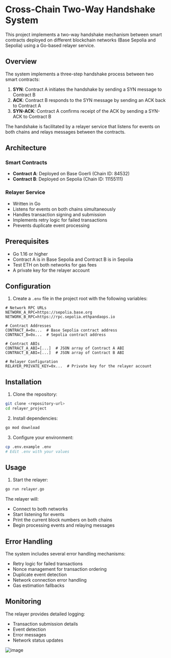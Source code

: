 # Cross-Chain Two-Way Handshake System

This project implements a two-way handshake mechanism between smart contracts deployed on different blockchain networks (Base Sepolia and Sepolia) using a Go-based relayer service.

## Overview

The system implements a three-step handshake process between two smart contracts:
1. **SYN**: Contract A initiates the handshake by sending a SYN message to Contract B
2. **ACK**: Contract B responds to the SYN message by sending an ACK back to Contract A
3. **SYN-ACK**: Contract A confirms receipt of the ACK by sending a SYN-ACK to Contract B

The handshake is facilitated by a relayer service that listens for events on both chains and relays messages between the contracts.

## Architecture

### Smart Contracts
- **Contract A**: Deployed on Base Goerli (Chain ID: 84532)
- **Contract B**: Deployed on Sepolia (Chain ID: 11155111)

### Relayer Service
- Written in Go
- Listens for events on both chains simultaneously
- Handles transaction signing and submission
- Implements retry logic for failed transactions
- Prevents duplicate event processing

## Prerequisites

- Go 1.16 or higher
- Contract A is in Base Sepolia and Contract B is in Sepolia
- Test ETH on both networks for gas fees
- A private key for the relayer account

## Configuration

1. Create a `.env` file in the project root with the following variables:
```env
# Network RPC URLs
NETWORK_A_RPC=https://sepolia.base.org
NETWORK_B_RPC=https://rpc.sepolia.ethpandaops.io

# Contract Addresses
CONTRACT_A=0x...  # Base Sepolia contract address
CONTRACT_B=0x...  # Sepolia contract address

# Contract ABIs
CONTRACT_A_ABI=[...]  # JSON array of Contract A ABI
CONTRACT_B_ABI=[...]  # JSON array of Contract B ABI

# Relayer Configuration
RELAYER_PRIVATE_KEY=0x...  # Private key for the relayer account
```

## Installation

1. Clone the repository:
```bash
git clone <repository-url>
cd relayer_project
```

2. Install dependencies:
```bash
go mod download
```

3. Configure your environment:
```bash
cp .env.example .env
# Edit .env with your values
```

## Usage

1. Start the relayer:
```bash
go run relayer.go
```

The relayer will:
- Connect to both networks
- Start listening for events
- Print the current block numbers on both chains
- Begin processing events and relaying messages

## Error Handling

The system includes several error handling mechanisms:
- Retry logic for failed transactions
- Nonce management for transaction ordering
- Duplicate event detection
- Network connection error handling
- Gas estimation fallbacks

## Monitoring

The relayer provides detailed logging:
- Transaction submission details
- Event detection
- Error messages
- Network status updates



![image](https://github.com/user-attachments/assets/e018a0a3-8c59-4574-9a16-776209fe15a0)
